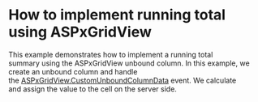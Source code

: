 # How to implement running total using ASPxGridView


<p>This example demonstrates how to implement a running total summary using the ASPxGridView unbound column. In this example, we create an unbound column and handle the <a href="https://documentation.devexpress.com/#AspNet/DevExpressWebASPxGridViewASPxGridView_CustomUnboundColumnDatatopic">ASPxGridView.CustomUnboundColumnData</a> event. We calculate and assign the value to the cell on the server side.</p>

<br/>



